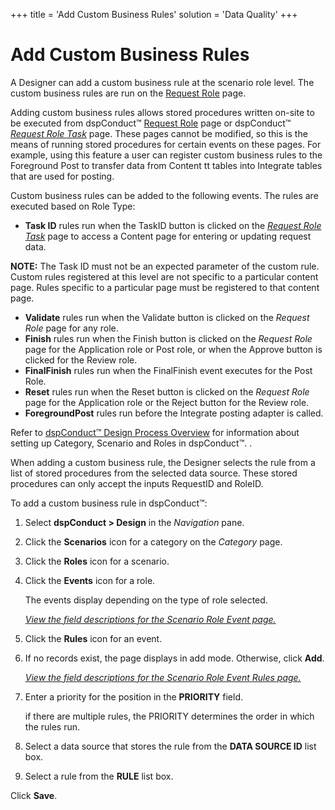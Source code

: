 +++
title = 'Add Custom Business Rules'
solution = 'Data Quality'
+++

# Add Custom Business Rules

A Designer can add a custom business rule at the scenario role level.
The custom business rules are run on the [Request
Role](../Page_Desc/Request_Role_H.htm) page.

Adding custom business rules allows stored procedures written on-site to
be executed from dspConduct™ [Request
Role](../Page_Desc/Request_Role_H.htm) page or dspConduct™
<span style="font-style: italic;">[Request Role
Task](../Page_Desc/Request_Role_Task.htm)</span> page. These pages
cannot be modified, so this is the means of running stored procedures
for certain events on these pages. For example, using this feature a
user can register custom business rules to the Foreground Post to
transfer data from Content tt tables into Integrate tables that are used
for posting.

Custom business rules can be added to the following events. The rules
are executed based on Role Type:

  - **Task ID** rules run when the TaskID button is clicked on the
    <span style="font-style: italic;">[Request Role
    Task](../Page_Desc/Request_Role_Task.htm)</span> page to access a
    Content page for entering or updating request data.

**NOTE:** The Task ID must not be an expected parameter of the custom
rule. Custom rules registered at this level are not specific to a
particular content page. Rules specific to a particular page must be
registered to that content page.

  - **Validate** rules run when the Validate button is clicked on the
    <span style="font-style: italic;">Request Role</span> page for any
    role.
  - **Finish** rules run when the Finish button is clicked on the
    <span style="font-style: italic;">Request Role</span> page for the
    Application role or Post role, or when the Approve button is clicked
    for the Review role.
  - **FinalFinish** rules run when the FinalFinish event executes for
    the Post Role.
  - **Reset** rules run when the Reset button is clicked on the
    <span style="font-style: italic;">Request Role</span> page for the
    Application role or the Reject button for the Review role.
  - **ForegroundPost** rules run before the Integrate posting adapter is
    called.

Refer to [dspConduct™ Design Process
Overview](dspConduct_Design_Process_Overview.htm) for information about
setting up Category, Scenario and Roles in dspConduct™. .

When adding a custom business rule, the Designer selects the rule from a
list of stored procedures from the selected data source. These stored
procedures can only accept the inputs RequestID and RoleID.

To add a custom business rule in dspConduct™:

1.  Select <span style="font-weight: bold;">dspConduct \>
    </span>**Design** in the
    <span style="font-style: italic;">Navigation</span> pane.

2.  Click the **Scenarios** icon for a category on the
    <span style="font-style: italic;">Category</span> page.

3.  Click the **Roles** icon for a scenario.

4.  Click the **Events** icon for a role.
    
    The events display depending on the type of role selected.
    
    *[View the field descriptions for the Scenario Role Event
    page.](../Page_Desc/Scenario_Role_Event.htm)*

5.  Click the **Rules** icon for an event.

6.  If no records exist, the page displays in add mode. Otherwise, click
    **Add**.
    
    *[View the field descriptions for the Scenario Role Event Rules
    page.](../Page_Desc/Scenario_Role_Event_Rule.htm)*

7.  Enter a priority for the position in the **PRIORITY** field.
    
    if there are multiple rules, the PRIORITY determines the order in
    which the rules run.

8.  Select a data source that stores the rule from the **DATA SOURCE
    ID** list box.

9.  Select a rule from the **RULE** list box.

Click **Save**.
